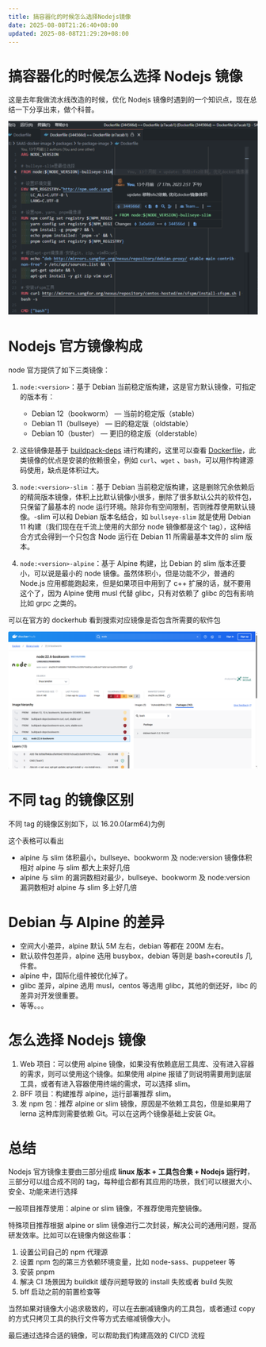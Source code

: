 ```yaml
---
title: 搞容器化的时候怎么选择Nodejs镜像
date: 2025-08-08T21:26:40+08:00
updated: 2025-08-08T21:29:20+08:00
---
```


# 搞容器化的时候怎么选择 Nodejs 镜像

这是去年我做流水线改造的时候，优化 Nodejs 镜像时遇到的一个知识点，现在总结一下分享出来，做个科普。

![](./img/ZJ8ebBloSoGbF6x0g7acaneFnTb.png)

# Nodejs 官方镜像构成

node 官方提供了如下三类镜像：

1. `node:<version>`：基于 Debian 当前稳定版构建，这是官方默认镜像，可指定的版本有：

   - Debian 12（bookworm） — 当前的稳定版（stable）
   - Debian 11（bullseye） — 旧的稳定版（oldstable）
   - Debian 10（buster） — 更旧的稳定版（olderstable）
2. 这些镜像是基于 [buildpack-deps](https://hub.docker.com/_/buildpack-deps/) 进行构建的，这里可以查看 [Dockerfile](https://github.com/nodejs/docker-node/blob/main/22/bookworm/Dockerfile)，此类镜像的优点是安装的依赖很全，例如 `curl`、`wget` 、`bash`，可以用作构建源码使用，缺点是体积过大。
3. `node:<version>-slim` ：基于 Debian 当前稳定版构建，这是删除冗余依赖后的精简版本镜像，体积上比默认镜像小很多，删除了很多默认公共的软件包，只保留了最基本的 node 运行环境。除非你有空间限制，否则推荐使用默认镜像。-slim 可以和 Debian 版本名结合，如 `bullseye-slim` 就是使用 Debian 11 构建（我们现在在千流上使用的大部分 node 镜像都是这个 tag），这种结合方式会得到一个只包含 Node 运行在 Debian 11 所需最基本文件的 slim 版本。
4. `node:<version>-alpine`：基于 Alpine 构建，比 Debian 的 slim 版本还要小，可以说是最小的 node 镜像。虽然体积小，但是功能不少，普通的 Node.js 应用都能跑起来，但是如果项目中用到了 c++ 扩展的话，就不要用这个了，因为 Alpine 使用 musl 代替 glibc，只有对依赖了 glibc 的包有影响比如 grpc 之类的。

可以在官方的 dockerhub 看到搜索对应镜像是否包含所需要的软件包

![](./img/HafHbFcaHog2vAxJkU0clFHmnKb.png)

# 不同 tag 的镜像区别

不同 tag 的镜像区别如下，以 16.20.0(arm64)为例

这个表格可以看出

- alpine 与 slim 体积最小，bullseye、bookworm 及 node:version 镜像体积相对 alpine 与 slim 都大上来好几倍
- alpine 与 slim 的漏洞数相对最少，bullseye、bookworm 及 node:version 漏洞数相对 alpine 与 slim 多上好几倍

# Debian 与 Alpine 的差异

- 空间大小差异，alpine 默认 5M 左右，debian 等都在 200M 左右。
- 默认软件包差异，alpine 选用 busybox，debian 等则是 bash+coreutils 几件套。
- alpine 中，国际化组件被优化掉了。
- glibc 差异，alpine 选用 musl，centos 等选用 glibc，其他的倒还好，libc 的差异对开发很重要。
- 等等。。。

# 怎么选择 Nodejs 镜像

1. Web 项目：可以使用 alpine 镜像，如果没有依赖底层工具库、没有进入容器的需求，则可以使用这个镜像。如果使用 alpine 报错了则说明需要用到底层工具，或者有进入容器使用终端的需求，可以选择 slim。
2. BFF 项目：构建推荐 alpine，运行部署推荐 slim。
3. 发 npm 包：推荐 alpine or slim 镜像，原因是不依赖工具包，但是如果用了 lerna 这种库则需要依赖 Git。可以在这两个镜像基础上安装 Git。

# 总结

Nodejs 官方镜像主要由三部分组成 **linux 版本 + 工具包合集 + Nodejs 运行时**，三部分可以组合成不同的 tag，每种组合都有其应用的场景，我们可以根据大小、安全、功能来进行选择

一般项目推荐使用：alpine or slim 镜像，不推荐使用完整镜像。

特殊项目推荐根据 alpine or slim 镜像进行二次封装，解决公司的通用问题，提高研发效率。比如可以在镜像内做这些事：

1. 设置公司自己的 npm 代理源
2. 设置 npm 包的第三方依赖环境变量，比如 node-sass、puppeteer 等
3. 安装 pnpm
4. 解决 CI 场景因为 buildkit 缓存问题导致的 install 失败或者 build 失败
5. bff 启动之前的前置检查等

当然如果对镜像大小追求极致的，可以在去删减镜像内的工具包，或者通过 copy 的方式只拷贝工具的执行文件等方式去缩减镜像大小。

最后通过选择合适的镜像，可以帮助我们构建高效的 CI/CD 流程
